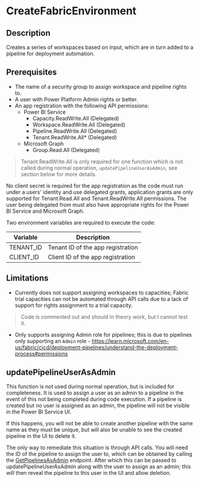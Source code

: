 # CreateFabricEnvironment

## Description

Creates a series of workspaces based on input, which are in turn added to a pipeline for deployment automation.

## Prerequisites

- The name of a security group to assign workspace and pipeline rights to.
- A user with Power Platform Admin rights or better.
- An app registration with the following API permissions:
  - Power BI Service
    - Capacity.ReadWrite.All (Delegated)
    - Workspace.ReadWrite.All (Delegated)
    - Pipeline.ReadWrite.All (Delegated)
    - Tenant.ReadWrite.All* (Delegated)
  - Microsoft Graph
    - Group.Read.All (Delegated)

> Tenant.ReadWrite.All is only required for one function which is not called during normal operation, `updatePipelineUserAsAdmin`, see section below for more details.

No client secret is required for the app registration as the code must run under a users' identity and use delegated grants, application grants are only supported for Tenant.Read.All and Tenant.ReadWrite.All permissions. The user being delegated from must also have appropriate rights for the Power BI Service and Microsoft Graph.

Two environment variables are required to execute the code:

| Variable | Description |
| --- | --- |
| TENANT_ID | Tenant ID of the app registration |
| CLIENT_ID | Client ID of the app registration |

## Limitations

- Currently does not support assigning workspaces to capacities; Fabric trial capacities can not be automated through API calls due to a lack of support for rights assignment to a trial capacity.
> Code is commented out and should in theory work, but I cannot test it.

- Only supports assigning Admin role for pipelines; this is due to pipelines only supporting an `Admin` role - <https://learn.microsoft.com/en-us/fabric/cicd/deployment-pipelines/understand-the-deployment-process#permissions>

## updatePipelineUserAsAdmin

This function is not used during normal operation, but is included for completeness. It is used to assign a user as an admin to a pipeline in the event of this not being completed during code execution. If a pipeline is created but no user is assigned as an admin, the pipeline will not be visible in the Power BI Service UI.

If this happens, you will not be able to create another pipeline with the same name as they must be unique, but will also be unable to see the created pipeline in the UI to delete it.

The only way to remediate this situation is through API calls. You will need the ID of the pipeline to assign the user to, which can be obtained by calling the [GetPipelinesAsAdmin](https://learn.microsoft.com/en-us/rest/api/power-bi/admin/pipelines-get-pipelines-as-admin) endpoint. After which this can be passed to updatePipelineUserAsAdmin along with the user to assign as an admin; this will then reveal the pipeline to this user in the UI and allow deletion.